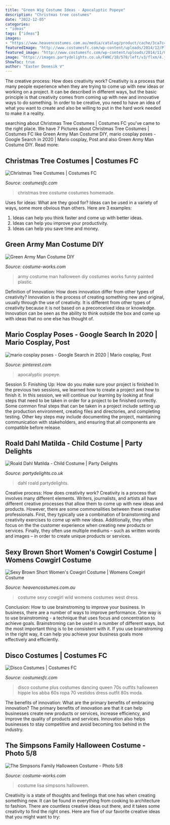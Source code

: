 ```yaml
---
title: "Green Wig Costume Ideas - Apocalyptic Popeye"
description: "Christmas tree costumes"
date: "2022-12-05"
categories:
- "ideas"
tags: ["ideas"]
images:
- "https://www.heavencostumes.com.au/media/catalog/product/cache/3ca7c4de79fd9294a778cbfdebc9dde4/s/m/smf-33794-wild-west-sexy-cowgirl-costume-back-r.jpg"
featuredImage: "http://www.costumesfc.com/wp-content/uploads/2014/12/Plus-Size-Disco-Costumes.jpg"
featured_image: "http://www.costumesfc.com/wp-content/uploads/2014/11/Christmas-Tree-Costume-Homemade.jpg"
image: "https://images.partydelights.co.uk/FANC/10/578/left/v3/flxm/4.jpg"
ShowToc: true
author: "Easter Denesik V"
---
```



The creative process: How does creativity work?
Creativity is a process that many people experience when they are trying to come up with new ideas or working on a project. It can be described in different ways, but the basic principle is that creativity comes from coming up with new and innovative ways to do something. In order to be creative, you need to have an idea of what you want to create and also be willing to put in the hard work needed to make it a reality.

	

		
searching about Christmas Tree Costumes | Costumes FC you've came to the right place. We have 7 Pictures about Christmas Tree Costumes | Costumes FC like Green Army Man Costume DIY, mario cosplay poses - Google Search in 2020 | Mario cosplay, Post and also Green Army Man Costume DIY. Read more:
		
    
## Christmas Tree Costumes | Costumes FC

<img loading=lazy src="http://www.costumesfc.com/wp-content/uploads/2014/11/Christmas-Tree-Costume-Homemade.jpg" onerror="this.onerror=null;this.src='https://tse1.mm.bing.net/th?id=OIP.zkPQt33y5mSmswTDdpXjYAHaJ4&amp;pid=15.1';" alt="Christmas Tree Costumes | Costumes FC">

_Source: costumesfc.com_

>christmas tree costume costumes homemade. 

	

Uses for ideas: What are they good for?
Ideas can be used in a variety of ways, some more obvious than others. Here are 3 examples:
1. Ideas can help you think faster and come up with better ideas.
2. Ideas can help you improve your productivity.    
3. Ideas can help you save time and money.

    
## Green Army Man Costume DIY

<img loading=lazy src="https://photos.costume-works.com/full/green_army_man7.jpg" onerror="this.onerror=null;this.src='https://tse3.mm.bing.net/th?id=OIP.nOxcox9fftsIojW457Gu0gHaNl&amp;pid=15.1';" alt="Green Army Man Costume DIY">

_Source: costume-works.com_

>army costume man halloween diy costumes works funny painted plastic. 

	

Definition of Innovation: How does innovation differ from other types of creativity?
Innovation is the process of creating something new and original, usually through the use of creativity. It is different from other types of creativity because it is not based on a preconceived idea or knowledge. Innovation can be seen as the ability to think outside the box and come up with ideas that no one else has thought of.

    
## Mario Cosplay Poses - Google Search In 2020 | Mario Cosplay, Post

<img loading=lazy src="https://i.pinimg.com/736x/9e/f7/7e/9ef77e2cc53d716a9b3ac6949ac2e9c1.jpg" onerror="this.onerror=null;this.src='https://tse4.mm.bing.net/th?id=OIP.TRPkGfEHuNPAy8wdJJbWwgHaLG&amp;pid=15.1';" alt="mario cosplay poses - Google Search in 2020 | Mario cosplay, Post">

_Source: pinterest.com_

>apocalyptic popeye. 

	

Session 5: Finishing Up: How do you make sure your project is finished
In the previous two sessions, we learned how to create a project and how to finish it. In this session, we will continue our learning by looking at final steps that need to be taken in order for a project to be finished correctly.
Some common final steps that can be taken in a project include setting up the production environment, creating files and directories, and completing testing. Other key steps may include documenting the project, maintaining communication with stakeholders, and ensuring that all components are compatible before release.

    
## Roald Dahl Matilda - Child Costume | Party Delights

<img loading=lazy src="https://images.partydelights.co.uk/FANC/10/578/left/v3/flxm/4.jpg" onerror="this.onerror=null;this.src='https://tse2.mm.bing.net/th?id=OIP.Q7N3CEeoQM0jGZRr_vR8bwHaJ4&amp;pid=15.1';" alt="Roald Dahl Matilda - Child Costume | Party Delights">

_Source: partydelights.co.uk_

>dahl roald partydelights. 

	

Creative process: How does creativity work?
Creativity is a process that involves many different elements. Writers, journalists, and artists all have different creative processes that allow them to come up with new ideas and products. However, there are some commonalities between these creative professionals. First, they typically use a combination of brainstorming and creativity exercises to come up with new ideas. Additionally, they often focus on the the customer experience when creating new products or services. Finally, they often use multiple mediums – such as written words and images – in order to create unique products or services.

    
## Sexy Brown Short Women&#039;s Cowgirl Costume | Womens Cowgirl Costume

<img loading=lazy src="https://www.heavencostumes.com.au/media/catalog/product/cache/3ca7c4de79fd9294a778cbfdebc9dde4/s/m/smf-33794-wild-west-sexy-cowgirl-costume-back-r.jpg" onerror="this.onerror=null;this.src='https://tse1.mm.bing.net/th?id=OIP.F2Y4kdRdO9iXll1eWfeL0AHaNJ&amp;pid=15.1';" alt="Sexy Brown Short Women&#039;s Cowgirl Costume | Womens Cowgirl Costume">

_Source: heavencostumes.com.au_

>costume sexy cowgirl wild womens costumes west dress. 

	

Conclusion: How to use brainstroming to improve your business.
In business, there are a number of ways to improve performance. One way is to use brainstroming - a technique that uses focus and concentration to achieve goals. Brainstroming can be used in a number of different ways, but the most important thing is to be consistent with it. If you use brainstroming in the right way, it can help you achieve your business goals more effectively and efficiently.

    
## Disco Costumes | Costumes FC

<img loading=lazy src="http://www.costumesfc.com/wp-content/uploads/2014/12/Plus-Size-Disco-Costumes.jpg" onerror="this.onerror=null;this.src='https://tse3.mm.bing.net/th?id=OIP.kxU2fFCu8okMRFxJ9cugxwHaPJ&amp;pid=15.1';" alt="Disco Costumes | Costumes FC">

_Source: costumesfc.com_

>disco costume plus costumes dancing queen 70s outfits halloween hippie los abba 60s ropa 70 vestidos dress outfit 80s moda. 

	

The benefits of innovation: What are the primary benefits of embracing innovation?
The primary benefits of innovation are that it can help businesses create new products or services, increase efficiency, and improve the quality of products and services. Innovation also helps businesses to stay competitive and avoid becoming too behind in the industry.

    
## The Simpsons Family Halloween Costume - Photo 5/8

<img loading=lazy src="http://photos.costume-works.com/full/the_simpsons5.jpg" onerror="this.onerror=null;this.src='https://tse1.mm.bing.net/th?id=OIP.6FIv-rUzq05awXB5WgVIVgHaKq&amp;pid=15.1';" alt="The Simpsons Family Halloween Costume - Photo 5/8">

_Source: costume-works.com_

>costume lisa simpsons halloween. 

	

Creativity is a state of thoughts and feelings that one has when creating something new. It can be found in everything from cooking to architecture to fashion. There are countless creative ideas out there, and it takes some creativity to find the right ones. Here are five of our favorite creative ideas that you might want to try: 

